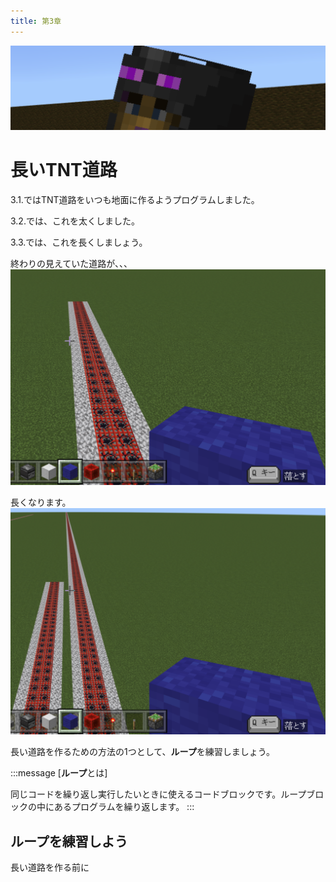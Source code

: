 ```yaml
---
title: 第3章
---
```

![](/images/Section3/2023-12-12-04-47-30.png)
# 長いTNT道路
3.1.ではTNT道路をいつも地面に作るようプログラムしました。

3.2.では、これを太くしました。

3.3.では、これを長くしましょう。

終わりの見えていた道路が、、、
![](/images/section_3/2023-12-12-05-25-24.png)

長くなります。
![](/images/section_3/2023-12-12-05-27-18.png)

長い道路を作るための方法の1つとして、**ループ**を練習しましょう。

:::message
[**ループ**とは]

同じコードを繰り返し実行したいときに使えるコードブロックです。ループブロックの中にあるプログラムを繰り返します。
:::

## ループを練習しよう
長い道路を作る前に